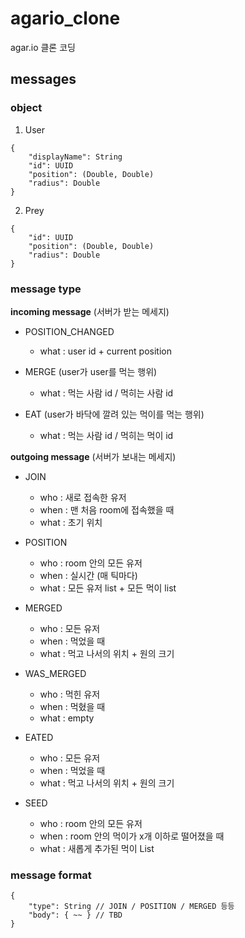 # agario_clone

agar.io 클론 코딩

## messages

### object
1. User
```
{
    "displayName": String
    "id": UUID
    "position": (Double, Double)
    "radius": Double
}
```

2. Prey
```
{
    "id": UUID
    "position": (Double, Double)
    "radius": Double
}
```

### message type

**incoming message** (서버가 받는 메세지)

- POSITION_CHANGED
    - what : user id + current position

- MERGE (user가 user를 먹는 행위)
    - what : 먹는 사람 id / 먹히는 사람 id
    
- EAT (user가 바닥에 깔려 있는 먹이를 먹는 행위)
    - what : 먹는 사람 id / 먹히는 먹이 id
    
**outgoing message** (서버가 보내는 메세지)

- JOIN
    - who : 새로 접속한 유저
    - when : 맨 처음 room에 접속했을 때
    - what : 초기 위치

- POSITION
    - who : room 안의 모든 유저
    - when : 실시간 (매 틱마다)
    - what : 모든 유저 list + 모든 먹이 list

- MERGED
    - who : 모든 유저
    - when : 먹었을 때
    - what : 먹고 나서의 위치 + 원의 크기

- WAS_MERGED
    - who : 먹힌 유저
    - when : 먹혔을 때
    - what : empty

- EATED
    - who : 모든 유저
    - when : 먹었을 때
    - what : 먹고 나서의 위치 + 원의 크기
    
- SEED
    - who : room 안의 모든 유저
    - when : room 안의 먹이가 x개 이하로 떨어졌을 때
    - what : 새롭게 추가된 먹이 List

### message format
```
{
    "type": String // JOIN / POSITION / MERGED 등등
    "body": { ~~ } // TBD
}
```
